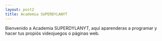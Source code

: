 ```yaml
---
layout: post2
title: Academia SUPERDYLANYT
---
```


Bienvenido a Academia SUPERDYLANYT, aquí aparenderas
a programar y hacer tus propiós videojuegos o páginas web.
